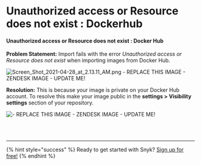 # Unauthorized access or Resource does not exist : Dockerhub

#### Unauthorized access or Resource does not exist : Docker Hub

**Problem Statement:** Import fails with the error _Unauthorized access or Resource does not exist_ when importing images from Docker Hub.

![Screen\_Shot\_2021-04-28\_at\_2.13.11\_AM.png - REPLACE THIS IMAGE - ZENDESK IMAGE - UPDATE ME!](https://support.snyk.io/hc/article_attachments/360019474117/Screen_Shot_2021-04-28_at_2.13.11_AM.png/)

**Resolution:** This is because your image is private on your Docker Hub account. To resolve this make your image public in the **settings &gt; Visibility settings** section of your repository.

![ - REPLACE THIS IMAGE - ZENDESK IMAGE - UPDATE ME!](https://support.snyk.io/hc/article_attachments/360019474177/Screen_Shot_2021-04-28_at_2.24.55_AM.png/)

 
<br><br><hr>

{% hint style="success" %}
Ready to get started with Snyk? [Sign up for free!](https://snyk.io/login?cta=sign-up&loc=footer&page=support_docs_page/)
{% endhint %}